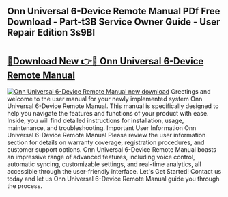 ## Onn Universal 6-Device Remote Manual PDf Free Download - Part-t3B Service Owner Guide - User Repair Edition 3s9BI

# <h2><a href="http://bc4552.oget.top/?id=Onn+Universal+6-Device+Remote+Manual">🔗Download New 👉🔴 Onn Universal 6-Device Remote Manual</a></h2>

[![Onn Universal 6-Device Remote Manual new download](https://i.imgur.com/5g1atiW.png)](http://bc4552.oget.top/?id=Onn+Universal+6-Device+Remote+Manual)
Greetings and welcome to the user manual for your newly implemented system Onn Universal 6-Device Remote Manual. This manual is specifically designed to help you navigate the features and functions of your product with ease. Inside, you will find detailed instructions for installation, usage, maintenance, and troubleshooting. Important User Information Onn Universal 6-Device Remote Manual Please review the user information section for details on warranty coverage, registration procedures, and customer support options. Onn Universal 6-Device Remote Manual boasts an impressive range of advanced features, including voice control, automatic syncing, customizable settings, and real-time analytics, all accessible through the user-friendly interface. Let's Get Started! Contact us today and let us Onn Universal 6-Device Remote Manual guide you through the process.
